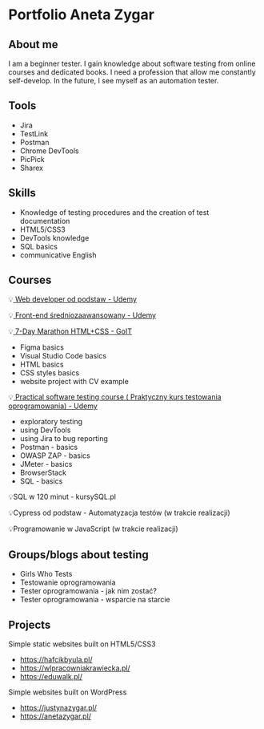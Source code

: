 # Portfolio Aneta Zygar


## About me
I am a beginner tester. I gain knowledge about software testing from online courses and dedicated books. I need a profession that allow me constantly self-develop. In the future, I see myself as an automation tester.


## Tools
* Jira
* TestLink
* Postman
* Chrome DevTools
* PicPick
* Sharex
  

## Skills
* Knowledge of testing procedures and the creation of test documentation
* HTML5/CSS3
* DevTools knowledge
* SQL basics
* communicative English

## Courses
💡<a href= "https://www.udemy.com/certificate/UC-60f071ca-86d6-45f5-b181-5e5c6591fe73/" target="_blank"> Web developer od podstaw - Udemy </a> <br> 

💡<a href="https://www.udemy.com/certificate/UC-5ab3c315-a73c-4aad-b41c-86770b7e215b/" target="_blank"> Front-end średniozaawansowany -  Udemy </a> <br>

💡<a href="https://m.goit.global/pl/?utm_source=google&utm_medium=cpc&utm_campaign=19908700535&utm_term=146264932926|652825193268||go-it&gad=1&gclid=CjwKCAjw9pGjBhB-EiwAa5jl3KnsR1nsyVDGSMKU0Rik7QbR2aWH7Dwb69fbmp7JSQsoSNztEpy_ghoCqsEQAvD_BwE" target="_blank"> 7-Day Marathon HTML+CSS - GoIT</a>
- Figma basics
- Visual Studio Code basics
- HTML basics
- CSS styles basics
- website project with CV example

💡<a href="https://www.udemy.com/certificate/UC-3952c167-e305-4657-93a2-e357530f7e1b/" target="_blank"> Practical software testing course ( Praktyczny kurs testowania oprogramowania) - Udemy </a> <br>
- exploratory testing
- using DevTools
- using Jira to bug reporting
- Postman - basics
- OWASP ZAP - basics
- JMeter - basics
- BrowserStack
- SQL - basics


💡SQL w 120 minut - kursySQL.pl <br>

💡Cypress od podstaw - Automatyzacja testów (w trakcie realizacji) <br>

💡Programowanie w JavaScript (w trakcie realizacji) <br>

## Groups/blogs about testing
* Girls Who Tests
* Testowanie oprogramowania
* Tester oprogramowania - jak nim zostać?
* Tester oprogramowania - wsparcie na starcie


## Projects
Simple static websites built on HTML5/CSS3

* https://hafcikbyula.pl/
* https://wlpracowniakrawiecka.pl/
* https://eduwalk.pl/
  
Simple websites built on WordPress
* https://justynazygar.pl/
* https://anetazygar.pl/


